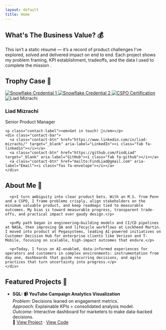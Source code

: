 ```yaml
---
layout: default
title: Home
---
```


<!-- WHY -->
<section class="panel">
  <h2>What's The Business Value? 💰</h2>
  <p>This isn’t a static résumé — it’s a record of product challenges I've explored, solved and delivered impact on end to end. Each project shows my problem framing, KPI establishment, tradeoffs, and the data I used to complete the mission .</p>
</section>

<!-- TROPHY CASE -->
<section class="panel">
  <h2>Trophy Case 🥇</h2>
  <div class="trophy-row">
    <a class="trophy-badge" href="https://achieve.snowflake.com/de6a8975-e11f-4785-90e3-9666c3ef468e#acc.ZX9lSow3" target="_blank" rel="noopener" aria-label="Snowflake Credential 1">
      <img class="trophy-img" src="{{ '/images/badges/snowflake1.png' | relative_url }}" alt="Snowflake Credential 1">
    </a>
    <a class="trophy-badge" href="https://achieve.snowflake.com/93121afa-094f-4223-b278-508051e48a46#acc.mduLZGOw" target="_blank" rel="noopener" aria-label="Snowflake Credential 2">
      <img class="trophy-img" src="{{ '/images/badges/snowflake2.png' | relative_url }}" alt="Snowflake Credential 2">
    </a>
    <a class="trophy-badge" href="https://certification.scrumalliance.org/accounts/1772540-liad-mizrachi/certifications/2103507-cspo" target="_blank" rel="noopener" aria-label="CSPO Certification">
      <img class="trophy-img" src="{{ '/images/badges/cspo.png' | relative_url }}" alt="CSPO Certification">
    </a>
  </div>
</section>

<!-- INTRO: PROFILE (LEFT) + ABOUT (RIGHT) -->
<div class="two-col">
  <!-- LEFT PANEL -->
  <div class="col-left">
    <div class="top-group">
      <img src="{{ '/images/liad-mizrachi.jpg' | relative_url }}" alt="Liad Mizrachi" class="profile-pic">
      <h3 class="profile-name">Liad Mizrachi</h3>
      <p class="profile-title">Senior Product Manager</p>
    </div>

    <p class="contact-label"><em>Get in touch! 📧</em></p>
    <div class="contact-bar">
      <a class="contact-btn" href="https://www.linkedin.com/in/liad-mizrachi/" target="_blank" aria-label="LinkedIn"><i class="fab fa-linkedin"></i></a>
      <a class="contact-btn" href="https://github.com/FindLiad" target="_blank" aria-label="GitHub"><i class="fab fa-github"></i></a>
      <a class="contact-btn" href="mailto:FindLiad@gmail.com" aria-label="Email"><i class="fas fa-envelope"></i></a>
    </div>
  </div>

  <!-- RIGHT PANEL -->
  <div class="col-right">
    <div class="about-inner">
      <h2>About Me 👤</h2>

      <p>I turn ambiguity into clear product bets. With an M.S. from Penn and a CSPO, I frame problems crisply, align stakeholders on the minimum valuable product, and keep roadmaps tied to measurable outcomes. My bias is toward measurable progress, transparent trade-offs, and practical impact over gaudy design.</p>

      <p>My path began in engineering—building models and CI/CD pipelines at NASA, then improving QA and lifecycle workflows at Lockheed Martin. I moved into product at Pegasystems, leading AI-powered initiatives on Customer Decision Hub for enterprise clients like Verizon and T-Mobile, focusing on scalable, high-impact outcomes that endure.</p>

      <p>Today, I focus on AI-enabled, data-informed experiences for operators and customers in complex environments: instrumentation from day one, dashboards that guide recurring decisions, and agile practices that turn uncertainty into progress.</p>
    </div>
  </div>
</div>

<!-- FEATURED PROJECTS -->
<section class="panel">
  <h2>Featured Projects 🎨</h2>
  <ul class="project-list">
    <li>
      <strong>SQL: 📹 YouTube Campaign Analytics Visualization</strong><br>
      <em>Problem:</em> Decisions leaned on engagement metrics.<br>
      <em>Approach:</em> Explainable KPIs + consolidated analysis model.<br>
      <em>Outcome:</em> Interactive dashboard for marketers to make data-backed decisions.<br>
      <span class="project-links">🔗
        <a href="https://findliad.github.io/Data-Backed-Decision-Making-for-Youtube-Campaigns/" target="_blank" rel="noopener">View Project</a> ·
        <a href="https://github.com/FindLiad/Data-Backed-Decision-Making-for-Youtube-Campaigns" target="_blank" rel="noopener">View Code</a>
      </span>
    </li>
  </ul>
</section>
